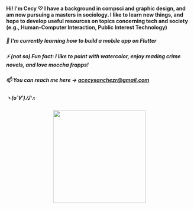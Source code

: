#### <p align="center">
#### Hi! I'm Cecy ♡ I have a background in compsci and graphic design, and am now pursuing a masters in sociology. I like to learn new things, and hope to develop useful resources on topics concerning tech and society (e.g., Human-Computer Interaction, Public Interest Technology)
##### 🌱 I’m currently learning how to build a mobile app on Flutter
##### ⚡ (not so) Fun fact: I like to paint with watercolor, enjoy reading crime novels, and love moccha frapps!
##### 📫 You can reach me here -> acecysanchezr@gmail.com
##### ヽ(o´∀`)ﾉ♪♬

<p align="center">
<img src="https://i.pinimg.com/originals/88/e6/e4/88e6e4860735b137d74c0baa5c7d678d.gif" width="250">
</p>

#### </p>
<!--
**acsanchezr/acsanchezr** is a ✨ _special_ ✨ repository because its `README.md` (this file) appears on your GitHub profile.

Here are some ideas to get you started:

- 🔭 I’m currently working on ...
- 🌱 I’m currently learning ...
- 👯 I’m looking to collaborate on ...
- 🤔 I’m looking for help with ...
- 💬 Ask me about ...
- 📫 How to reach me: ...
- 😄 Pronouns: ...
- ⚡ Fun fact: ...
-->
